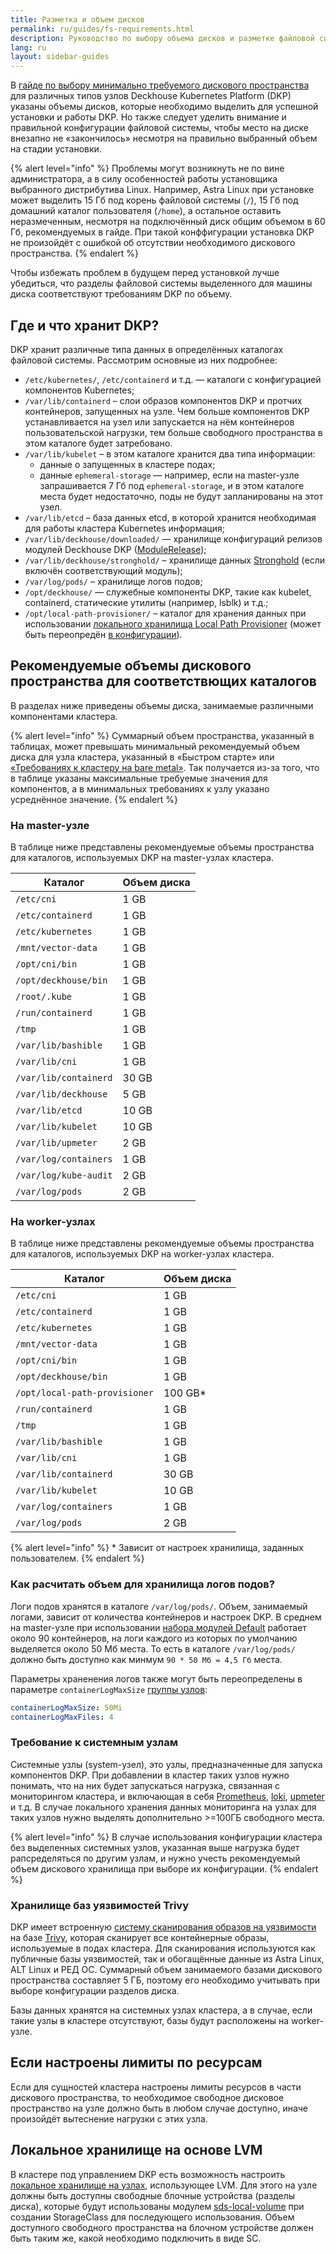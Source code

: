 ```yaml
---
title: Разметка и объем дисков
permalink: ru/guides/fs-requirements.html
description: Руководство по выбору объема дисков и разметке файловой системы перед установкой Deckhouse Kubernetes Platform
lang: ru
layout: sidebar-guides
---
```


В [гайде по выбору минимально требуемого дискового пространства](hardware-requirements.html#выбор-ресурсов-для-узлов) для различных типов узлов Deckhouse Kubernetes Platform (DKP) указаны объемы дисков, которые необходимо выделить для успешной установки и работы DKP. Но также следует уделить внимание и правильной конфигурации файловой системы, чтобы место на диске внезапно не «закончилось» несмотря на правильно выбранный объем на стадии установки.

{% alert level="info" %}
Проблемы могут возникнуть не по вине администратора, а в силу особенностей работы установщика выбранного дистрибутива Linux. Например, Astra Linux при установке может выделить 15 Гб под корень файловой системы (`/`), 15 Гб под домашний каталог пользователя (`/home`), а остальное оставить неразмеченным, несмотря на подключённый диск общим объемом в 60 Гб, рекомендуемых в гайде. При такой конффигурации установка DKP не произойдёт с ошибкой об отсутствии необходимого дискового пространства.
{% endalert %}

Чтобы избежать проблем в будущем перед установкой лучше убедиться, что разделы файловой системы выделенного для машины диска соответствуют требованиям DKP по объему.

## Где и что хранит DKP?

DKP хранит различные типа данных в определённых каталогах файловой системы. Рассмотрим основные из них подробнее:

* `/etc/kubernetes/`, `/etc/containerd` и т.д. — каталоги с конфигурацией компонентов Kubernetes;
* `/var/lib/containerd` – слои образов компонентов DKP и протчих контейнеров, запущенных на узле. Чем больше компонентов DKP устанавливается на узел или запускается на нём контейнеров пользовательской нагрузки, тем больше свободного пространства в этом каталоге будет затребовано.
* `/var/lib/kubelet` – в этом каталоге хранится два типа информации:
  * данные о запущенных в кластере подах;
  * данные `ephemeral-storage` — например, если на master-узле запрашивается 7 Гб под `ephemeral-storage`, и в этом каталоге места будет недостаточно, поды не будут запланированы на этот узел.
* `/var/lib/etcd` – база данных etcd, в которой хранится необходимая для работы кластера Kubernetes информация;
* `/var/lib/deckhouse/downloaded/` — хранилище конфигураций релизов модулей Deckhouse DKP ([ModuleRelease](../documentation/v1/reference/api/cr.html#modulerelease));
* `/var/lib/deckhouse/stronghold/` – хранилище данных [Stronghold](../../stronghold/) (если включён соответствующий модуль);
* `/var/log/pods/` – хранилище логов подов;
* `/opt/deckhouse/` — служебные компоненты DKP, такие как kubelet, containerd, статические утилиты (например, lsblk) и т.д.;
* `/opt/local-path-provisioner/` – каталог для хранения данных при использовании [локального хранилища Local Path Provisioner](../documentation/v1/admin/configuration/storage/sds/local-path-provisioner.html) (может быть переопредён [в конфигурации](../documentation/v1/admin/configuration/storage/sds/local-path-provisioner.html#примеры-ресурсов-localpathprovisioner)).

## Рекомендуемые объемы дискового пространства для соответствющих каталогов

В разделах ниже приведены объемы диска, занимаемые различными компонентами кластера.

{% alert level="info" %}
Суммарный объем пространства, указанный в таблицах, может превышать минимальный рекомендуемый объем диска для узла кластера, указанный в «Быстром старте» или [«Требованиях к кластеру на bare metal»](./hardware-requirements.html). Так получается из-за того, что в таблице указаны максимальные требуемые значения для компонентов, а в минимальных требованиях к узлу указано усреднённое значение.
{% endalert %}

### На master-узле

В таблице ниже представлены рекомендуемые объемы пространства для каталогов, используемых DKP на master-узлах кластера.

| Каталог                   | Объем диска |
|---------------------------|-------------|
| `/etc/cni`                | 1 GB        |
| `/etc/containerd`         | 1 GB        |
| `/etc/kubernetes`         | 1 GB        |
| `/mnt/vector-data`        | 1 GB        |
| `/opt/cni/bin`            | 1 GB        |
| `/opt/deckhouse/bin`      | 1 GB        |
| `/root/.kube`             | 1 GB        |
| `/run/containerd`         | 1 GB        |
| `/tmp`                    | 1 GB        |
| `/var/lib/bashible`       | 1 GB        |
| `/var/lib/cni`            | 1 GB        |
| `/var/lib/containerd`     | 30 GB       |
| `/var/lib/deckhouse`      | 5 GB        |
| `/var/lib/etcd`           | 10 GB       |
| `/var/lib/kubelet`        | 10 GB       |
| `/var/lib/upmeter`        | 2 GB        |
| `/var/log/containers`     | 1 GB        |
| `/var/log/kube-audit`     | 2 GB        |
| `/var/log/pods`           | 2 GB        |

### На worker-узлах

В таблице ниже представлены рекомендуемые объемы пространства для каталогов, используемых DKP на worker-узлах кластера.

| Каталог                           | Объем диска |
|-----------------------------------|-------------|
| `/etc/cni`                        | 1 GB        |
| `/etc/containerd`                 | 1 GB        |
| `/etc/kubernetes`                 | 1 GB        |
| `/mnt/vector-data`                | 1 GB        |
| `/opt/cni/bin`                    | 1 GB        |
| `/opt/deckhouse/bin`              | 1 GB        |
| `/opt/local-path-provisioner`     | 100 GB*     |
| `/run/containerd`                 | 1 GB        |
| `/tmp`                            | 1 GB        |
| `/var/lib/bashible`               | 1 GB        |
| `/var/lib/cni`                    | 1 GB        |
| `/var/lib/containerd`             | 30 GB       |
| `/var/lib/kubelet`                | 10 GB       |
| `/var/log/containers`             | 1 GB        |
| `/var/log/pods`                   | 2 GB        |

{% alert level="info" %}
\* Зависит от настроек хранилища, заданных пользователем.
{% endalert %}

### Как расчитать объем для хранилища логов подов?

Логи подов хранятся в каталоге `/var/log/pods/`. Объем, занимаемый логами, зависит от количества контейнеров и настроек DKP. В среднем на master-узле при использовании [набора модулей Default](../documentation/v1/admin/configuration/#наборы-модулей) работает около 90 контейнеров, на логи каждого из которых по умолчанию выделяется около 50 Мб места. То есть в каталоге `/var/log/pods/` должно быть доступно как минмум `90 * 50 Мб = 4,5 Гб` места.

Параметры храненения логов также могут быть переопределены в параметре `containerLogMaxSize` [группы узлов](../documentation/v1/admin/configuration/platform-scaling/node/node-customization.html):

```yaml
containerLogMaxSize: 50Mi
containerLogMaxFiles: 4
```

### Требование к системным узлам

Системные узлы (system-узел), это узлы, предназначенные для запуска компонентов DKP. При добавлении в кластер таких узлов нужно понимать, что на них будет запускаться нагрузка, связанная с мониторингом кластера, и включающая в себя [Prometheus](../../../modules/prometheus/), [loki](../../../modules/loki/), [upmeter](../../../modules/upmeter/) и т.д. В случае локального хранения данных мониторинга на узлах для таких узлов нужно выделять дополнительно >=100ГБ свободного места.

{% alert level="info" %}
В случае использования конфигурации кластера без выделенных системных узлов, указанная выше нагрузка будет рапсределяться по другим узлам, и нужно учесть рекомендуемый объем дискового хранилища при выборе их конфигурации.
{% endalert %}

### Хранилище баз уязвимостей Trivy

DKP имеет встроенную [систему сканирования образов на уязвимости](../documentation/v1/admin/configuration/security/scanning.html) на базе [Trivy](https://github.com/aquasecurity/trivy), которая сканирует все контейнерные образы, используемые в подах кластера. Для сканирования используются как публичные базы уязвимостей, так и обогащённые данные из Astra Linux, ALT Linux и РЕД ОС. Суммарный объем занимаемого базами дискового пространства составляет 5 ГБ, поэтому его необходимо учитывать при выборе конфигурации разделов диска.

Базы данных хранятся на системных узлах кластера, а в случае, если такие узлы в кластере отсутствуют, базы будут расположены на worker-узле.

## Если настроены лимиты по ресурсам

Если для сущностей кластера настроены лимиты ресурсов в части дискового пространства, то необходимое свободное дисковое пространство на узле должно быть в любом случае доступно, иначе произойдёт вытеснение нагрузки с этих узла.

## Локальное хранилище на основе LVM

В кластере под управлением DKP есть возможность настроить [локальное хранилище на узлах](../documentation/v1/admin/configuration/storage/sds/lvm-local.html), использующее LVM. Для этого на узле должны быть доступны свободные блочные устройства (разделы диска), которые будут использованы модулем [sds-local-volume](../../../modules/sds-local-volume/) при создании StorageClass для последующего использования. Объем доступного свободного пространства на блочном устройстве должен быть таким же, какой необходимо подключить в виде SC.
